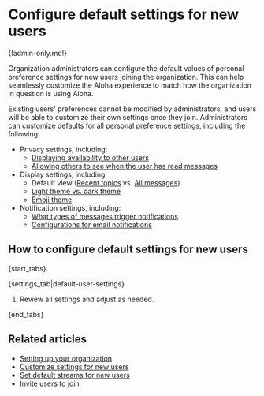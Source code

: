 # Configure default settings for new users

{!admin-only.md!}

Organization administrators can configure the default values of
personal preference settings for new users joining the
organization. This can help seamlessly customize the Aloha experience
to match how the organization in question is using Aloha.

Existing users' preferences cannot be modified by administrators, and
users will be able to customize their own settings once they
join. Administrators can customize defaults for all personal
preference settings, including the following:

* Privacy settings, including:
    * [Displaying availability to other users](/help/status-and-availability)
    * [Allowing others to see when the user has read messages](/help/read-receipts)
* Display settings, including:
    * Default view ([Recent topics](/help/recent-topics) vs. [All messages](/help/reading-strategies#all-messages))
    * [Light theme vs. dark theme](/help/dark-theme)
    * [Emoji theme](/help/emoji-and-emoticons#change-your-emoji-set)
* Notification settings, including:
    * [What types of messages trigger notifications][default-notifications]
    * [Configurations for email notifications](/help/email-notifications)

[default-notifications]: /help/stream-notifications#set-default-notifications-for-all-streams

## How to configure default settings for new users

{start_tabs}

{settings_tab|default-user-settings}

1. Review all settings and adjust as needed.

{end_tabs}

## Related articles

* [Setting up your organization](/help/getting-your-organization-started-with-zulip)
* [Customize settings for new users](/help/customize-settings-for-new-users)
* [Set default streams for new users](/help/set-default-streams-for-new-users)
* [Invite users to join](/help/invite-users-to-join)
